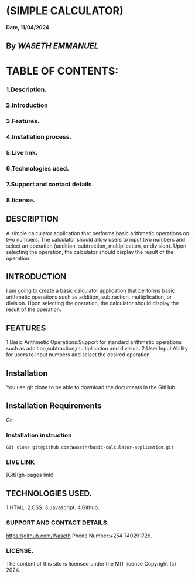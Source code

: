 # (SIMPLE CALCULATOR)

#### Date, 11/04/2024

## By *WASETH EMMANUEL*

# TABLE OF CONTENTS:
### 1.Description.
### 2.Introduction
### 3.Features.
### 4.Installation process.
### 5.Live link.
### 6.Technologies used.
### 7.Support and contact details.
### 8.license.

## DESCRIPTION
A simple calculator application that performs basic arithmetic operations on two numbers. The calculator should allow users to input two numbers and select an operation (addition, subtraction, multiplication, or division). Upon selecting the operation, the calculator should display the result of the operation.

## INTRODUCTION
I am going to create a basic calculator application that performs basic arithmetic operations such as addition, subtraction, multiplication, or division. Upon selecting the operation, the calculator should display the result of the operation.

## FEATURES
1.Basic Arithmetic Operations:Support for standard arithmetic operations such as addition,subtraction,multiplication and division.
2.User Input:Ability for users to input numbers and select the desired operation.

## Installation
You use git clone to be able to download the documents in the GitHub

## Installation Requirements
Git

### Installation instruction
```
Git clone git@github.com:Waseth/basic-calculator-application.git

```

### LIVE LINK
[Git](gh-pages link)

## TECHNOLOGIES USED.
1.HTML.
2.CSS.
3.Javascript.
4.Github.

### SUPPORT AND CONTACT DETAILS.
https://github.com/Waseth
Phone Number:+254 740291726.

### LICENSE.
The content of this site is licensed under the MIT license
Copyright (c) 2024.